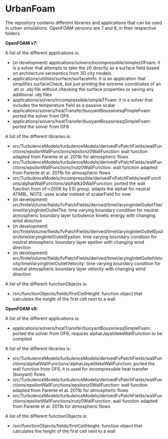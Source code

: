 # UrbanFoam
The repository contains different libraries and applications that can be used in urban simulations. OpenFOAM versions are 7 and 8, in their respective folders.

**OpenFOAM v7:**

A list of the different applications is: 
- (in development) applications/solvers/incompressible/simplez0Foam: it is a solver that attempts to take the z0 directly as a surface field based on architecture sermantics from 3D city models
- applications/utilities/surface/surfaceInfo: it is an application that simplifies surfaceCheck, but just printing the extreme coordinates of an .stl or .obj file without checking the surface properties or saving any additional .obj files
- applications/solvers/incompressible/simpleTFoam: it is a solver that includes the temperature field as a passive scalar 
- applications/solvers/heatTransfer/buoyantBoussinesqPimpleFoam: ported the solver from OF6
- applications/solvers/heatTransfer/buoyantBoussinesqSimpleFoam: ported the solver from OF6

A list of the different libraries is: 
- src/TurbulenceModels/turbulenceModels/derivedFvPatchFields/wallFunctions/epsilonWallFunctions/epsilonz0WallFunction: wall function adapted from Parente et al. 2011b for atmospheric flows
- src/TurbulenceModels/turbulenceModels/derivedFvPatchFields/wallFunctions/epsilonWallFunctions/nutz0WallFunction: wall function adapted from Parente et al. 2011b for atmospheric flows
- src/TurbulenceModels/incompressible/derivedFvPatchFields/wallFunctions/alphatWallFunctions/alphatkz0WallFunction: ported the wall function from of-v2006 by ESI group, adapts the alphat for neutral ATMBL. NOTE: uses scalar instead of scalarField for now
- (in development) src/finiteVolume/fields/fvPatchFields/derived/timeVaryingInletOutletTke/timeVaryingInletOutletTke: time varying boundary condition for neutral atmospheric boundary layer turbulence kinetic energy with changing wind direction
- (in development) src/finiteVolume/fields/fvPatchFields/derived/timeVaryingInletOutletEpsilon/timeVaryingInletOutletEpsilon: time varying boundary condition for neutral atmospheric boundary layer epsilon with changing wind direction
- (in development) src/finiteVolume/fields/fvPatchFields/derived/timeVaryingInletOutletVelocity/timeVaryingInletOutletVelocity: time varying boundary condition for neutral atmospheric boundary layer velocity with changing wind direction

A list of the different functionObjects is:
- /src/functionObjects/fields/firstCellHeight: function object that calculates the height of the first cell next to a wall

**OpenFOAM v8:**

A list of the different applications is: 
- applications/solvers/heatTransfer/buoyantBoussinesqSimpleFoam: ported the solver from OF6; requires alphatJayatillekeWallFunction to be compiled

A list of the different libraries is: 
- src/TurbulenceModels/turbulenceModels/derivedFvPatchFields/wallFunctions/alphatWallFunctions/alphatJayatillekeWallFunction: ported the wall function from OF6, it is used for incompressible heat transfer (buoyant) flows
- src/TurbulenceModels/turbulenceModels/derivedFvPatchFields/wallFunctions/epsilonWallFunctions/epsilonz0WallFunction: wall function adapted from Parente et al. 2011b for atmospheric flows
- src/TurbulenceModels/turbulenceModels/derivedFvPatchFields/wallFunctions/epsilonWallFunctions/nutz0WallFunction: wall function adapted from Parente et al. 2011b for atmospheric flows

A list of the different functionObjects is:
- /src/functionObjects/fields/firstCellHeight: function object that calculates the height of the first cell next to a wall
